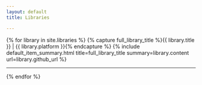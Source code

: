 ```yaml
---
layout: default
title: Libraries

---
```


{% for library in site.libraries %}
  {% capture full_library_title %}{{ library.title }} | {{ library.platform }}{% endcapture %}
  {% include default_item_summary.html title=full_library_title summary=library.content url=library.github_url %}
  <hr />
{% endfor %}
